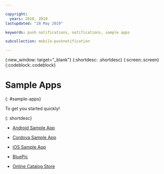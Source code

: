 ```yaml
---

copyright:
  years: 2018, 2019
lastupdated: "28 May 2019"

keywords: push notifications, notifications, sample apps

subcollection: mobile-pushnotification

---
```


{:new_window: target="_blank"}
{:shortdesc: .shortdesc}
{:screen:.screen}
{:codeblock:.codeblock}

# Sample Apps
{: #sample-apps}


To get you started quickly!

{: shortdesc}

 - [Android Sample App](https://github.com/ibm-bluemix-mobile-services/bms-samples-android-hellopush/)
 
 - [Cordova Sample App](https://github.com/ibm-bluemix-mobile-services/bms-samples-cordova-hellopush)
 
 - [iOS Sample App](https://github.com/ibm-bluemix-mobile-services/bms-samples-swift-hellopush)
 
 - [BluePic](https://github.com/IBM/BluePic)
 
 - [Online Catalog Store](https://github.com/ibm-bluemix-mobile-services/mobiledashboard-storecatalog-backend)
 


